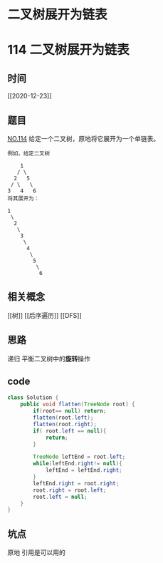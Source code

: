 # 二叉树展开为链表
# 114 二叉树展开为链表
## 时间
[[2020-12-23]]
## 题目
[NO.114](link)
给定一个二叉树，原地将它展开为一个单链表。

``` 
例如，给定二叉树

    1
   / \
  2   5
 / \   \
3   4   6
将其展开为：

1
 \
  2
   \
    3
     \
      4
       \
        5
         \
          6
```
## 相关概念
[[树]]
[[后序遍历]]
[[DFS]]

## 思路
递归
平衡二叉树中的**旋转**操作

## code
```java
class Solution {
    public void flatten(TreeNode root) {
        if(root== null) return;
        flatten(root.left);
        flatten(root.right);
        if( root.left == null){
            return;
        }

        TreeNode leftEnd = root.left;
        while(leftEnd.right!= null){
            leftEnd = leftEnd.right;
        }
        leftEnd.right = root.right;
        root.right = root.left;
        root.left = null;
    }
}
```

## 坑点
原地 引用是可以用的
